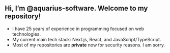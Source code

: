 ## Hi, I’m @aquarius-software. Welcome to my repository!
- I have 25 years of experience in programming focused on web technologies.
- My current main tech stack: Next.js, React, and JavaScript/TypeScript.
- Most of my repositories are **private** now for security reasons. I am sorry.
<!---
aquarius-software/aquarius-software is a ✨ special ✨ repository because its `README.md` (this file) appears on your GitHub profile.
You can click the Preview link to take a look at your changes.
--->
